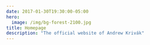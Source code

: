 ```yaml
---
date: 2017-01-30T19:30:00-05:00
hero:
  image: /img/bg-forest-2100.jpg
title: Homepage
description: "The official website of Andrew Krivák"
---
```

